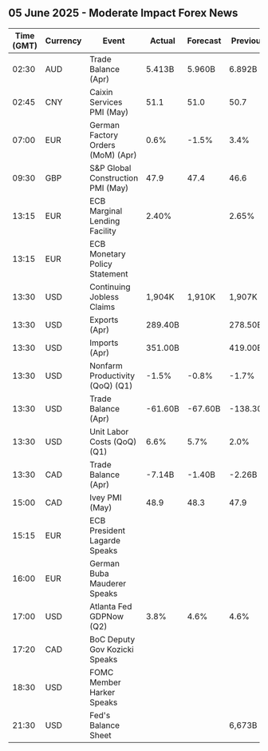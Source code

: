 ## 05 June 2025 - Moderate Impact Forex News

| Time (GMT) | Currency | Event | Actual | Forecast | Previous |
|------|----------|-------|--------|----------|----------|
| 02:30 | AUD | Trade Balance (Apr) | 5.413B | 5.960B | 6.892B |
| 02:45 | CNY | Caixin Services PMI (May) | 51.1 | 51.0 | 50.7 |
| 07:00 | EUR | German Factory Orders (MoM) (Apr) | 0.6% | -1.5% | 3.4% |
| 09:30 | GBP | S&P Global Construction PMI (May) | 47.9 | 47.4 | 46.6 |
| 13:15 | EUR | ECB Marginal Lending Facility | 2.40% |  | 2.65% |
| 13:15 | EUR | ECB Monetary Policy Statement |  |  |  |
| 13:30 | USD | Continuing Jobless Claims | 1,904K | 1,910K | 1,907K |
| 13:30 | USD | Exports (Apr) | 289.40B |  | 278.50B |
| 13:30 | USD | Imports (Apr) | 351.00B |  | 419.00B |
| 13:30 | USD | Nonfarm Productivity (QoQ) (Q1) | -1.5% | -0.8% | -1.7% |
| 13:30 | USD | Trade Balance (Apr) | -61.60B | -67.60B | -138.30B |
| 13:30 | USD | Unit Labor Costs (QoQ) (Q1) | 6.6% | 5.7% | 2.0% |
| 13:30 | CAD | Trade Balance (Apr) | -7.14B | -1.40B | -2.26B |
| 15:00 | CAD | Ivey PMI (May) | 48.9 | 48.3 | 47.9 |
| 15:15 | EUR | ECB President Lagarde Speaks |  |  |  |
| 16:00 | EUR | German Buba Mauderer Speaks |  |  |  |
| 17:00 | USD | Atlanta Fed GDPNow (Q2) | 3.8% | 4.6% | 4.6% |
| 17:20 | CAD | BoC Deputy Gov Kozicki Speaks |  |  |  |
| 18:30 | USD | FOMC Member Harker Speaks |  |  |  |
| 21:30 | USD | Fed's Balance Sheet |  |  | 6,673B |
